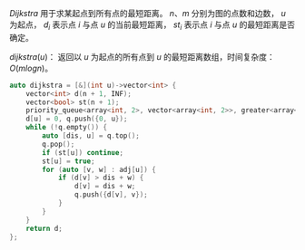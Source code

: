 $Dijkstra$ 用于求某起点到所有点的最短距离。 $n、m$ 分别为图的点数和边数， $u$ 为起点， $d_i$ 表示点 $i$ 与点 $u$ 的当前最短距离， $st_i$ 表示点 $i$ 与点 $u$ 的最短距离是否确定。

$dijkstra(u)$： 返回以 $u$ 为起点的所有点到 $u$ 的最短距离数组，时间复杂度： $O(mlogn)$。

```c++
auto dijkstra = [&](int u)->vector<int> {
    vector<int> d(n + 1, INF);
    vector<bool> st(n + 1);
    priority_queue<array<int, 2>, vector<array<int, 2>>, greater<array<int, 2>>> q; 
    d[u] = 0, q.push({0, u});
    while (!q.empty()) {
        auto [dis, u] = q.top(); 
        q.pop();
        if (st[u]) continue;
        st[u] = true;
        for (auto [v, w] : adj[u]) {
            if (d[v] > dis + w) {
                d[v] = dis + w;
                q.push({d[v], v});
            }
        }
    }
    return d;
};
```

